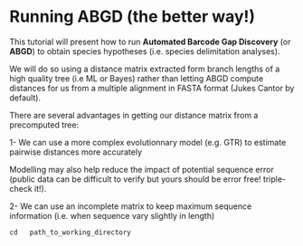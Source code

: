 # Running ABGD (the better way!)

This tutorial will present how to run **Automated Barcode Gap Discovery** (or **ABGD**) to obtain species hypotheses (i.e. species delimitation analyses).

We will do so using a distance matrix extracted form branch lengths of a high quality tree (i.e ML or Bayes) rather than letting ABGD compute distances for us from a multiple alignment in FASTA format (Jukes Cantor by default).

There are several advantages in getting our distance matrix from a precomputed tree:

1- We can use a more complex evolutionnary model (e.g. GTR) to estimate pairwise distances more accurately

Modelling may also help reduce the impact of potential sequence error (public data can be difficult to verify but yours should be error free! triple-check it!).

2- We can use an incomplete matrix to keep maximum sequence information (i.e. when sequence vary slightly in length)

```
cd   path_to_working_directory
```
